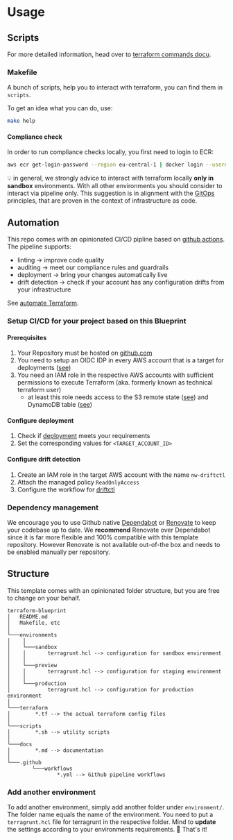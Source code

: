 # Usage

## Scripts

For more detailed information, head over to [terraform commands docu](https://www.terraform.io/cli/commands).

### Makefile

A bunch of scripts, help you to interact with terraform, you can find them in `scripts`.

To get an idea what you can do, use:
```sh
make help
```

#### Compliance check
In order to run compliance checks locally, you first need to login to ECR: 
````sh
aws ecr get-login-password --region eu-central-1 | docker login --username AWS --password-stdin 154603002500.dkr.ecr.eu-central-1.amazonaws.com
````

:bulb: in general, we strongly advice to interact with terraform locally **only in sandbox** environments. With all
other environments you should consider to interact via pipeline only. This suggestion is in alignment with the
[GitOps](https://about.gitlab.com/topics/gitops/) principles, that are proven in the context of infrastructure as code.

## Automation

This repo comes with an opinionated CI/CD pipline based on [github actions](https://docs.github.com/en/actions).
The pipeline supports:
* linting -> improve code quality
* auditing -> meet our compliance rules and guardrails
* deployment -> bring your changes automatically live
* drift detection -> check if your account has any configuration drifts from your infrastructure

See [automate Terraform](https://learn.hashicorp.com/tutorials/terraform/automate-terraform).

### Setup CI/CD for your project based on this Blueprint

#### Prerequisites

1. Your Repository must be hosted on [github.com](https://github.com)
2. You need to setup an OIDC IDP in every AWS account that is a target for deployments ([see](https://confluence.xing.hh/x/Y4jUIQ))
3. You need an  IAM role in the respective AWS accounts with sufficient permissions to execute Terraform (aka. formerly known as technical terraform user)
   * at least this role needs access to the S3 remote state ([see](https://www.terraform.io/language/settings/backends/s3#s3-bucket-permissions)) and DynamoDB table ([see](https://www.terraform.io/language/settings/backends/s3#dynamodb-table-permissions))

#### Configure deployment

1. Check if [deployment](../.github/workflows/deploy.yml) meets your requirements
2. Set the corresponding values for `<TARGET_ACCOUNT_ID>`

#### Configure drift detection

1. Create an IAM role in the target AWS account with the name `nw-driftctl`
2. Attach the managed policy `ReadOnlyAccess`
3. Configure the workflow for [driftctl](../.github/workflows/driftctl.yml)

### Dependency management

We encourage you to use Github native [Dependabot](https://github.com/dependabot/dependabot-core) or
[Renovate](https://www.mend.io/free-developer-tools/renovate/) to keep your codebase up to date. We **recommend** Renovate
over Dependabot since it is far more flexible and 100% compatible with this template repository. However Renovate is not
available out-of-the box and needs to be enabled manually per repository.

## Structure

This template comes with an opinionated folder structure, but you are free to change on your behalf.

```
terraform-blueprint
│   README.md
│   Makefile, etc
│
└───environments
│    │
│    └───sandbox
│    │       terragrunt.hcl --> configuration for sandbox environment
│    │
│    └───preview
│    │       terragrunt.hcl --> configuration for staging environment
│    │
│    └───production
│            terragrunt.hcl --> configuration for production environment
│
└───terraform
│        *.tf --> the actual terraform config files
│
└───scripts
│        *.sh --> utility scripts
│
└───docs
│        *.md --> documentation
│
└───.github
        └───workflows
                *.yml --> Github pipeline workflows
```

### Add another environment

To add another environment, simply add another folder under `environment/`. The folder name equals the name of the
environment. You need to put a `terragrunt.hcl` file for terragrunt in the respective folder. Mind to **update** the
settings according to your environments requirements.
:chocolate_bar: That's it!
